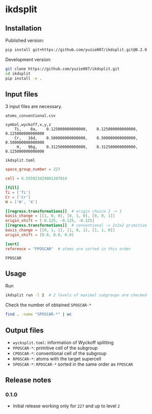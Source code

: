 # ikdsplit

## Installation

Published version:

```bash
pip install git+https://github.com/yuzie007/ikdsplit.git@0.2.0
```

Development version:

```bash
git clone https://github.com/yuzie007/ikdsplit.git
cd ikdsplit
pip install -e .
```

## Input files

3 input files are necessary.

`atoms_conventional.csv`

```csv
symbol,wyckoff,x,y,z
    Ti,    8a,    0.125000000000000,    0.125000000000000,    0.125000000000000
    Cr,   16d,    0.500000000000000,    0.500000000000000,    0.500000000000000
     H,   96g,    0.312500000000000,    0.312500000000000,    0.125000000000000
```

`ikdsplit.toml`

```toml
space_group_number = 227

cell = 6.555923429801207014

[fill]
Ti = ['Ti']
Cr = ['Cr']
H = ['H', 'X']

[[regress.transformations]]  # origin choice 2 -> 1
basis_change = [[1, 0, 0], [0, 1, 0], [0, 0, 1]]
origin_shift = [-0.125, -0.125, -0.125]
[[regress.transformations]]  # conventional -> 2x2x2 primitive
basis_change = [[0, 1, 1], [1, 0, 1], [1, 1, 0]]
origin_shift = [0.0, 0.0, 0.0]

[sort]
reference = "FPOSCAR"  # atoms are sorted in this order
```

`FPOSCAR`

## Usage

Run

```bash
ikdsplit run -l 2  # 2 levels of maximal subgroups are checked
```

Check the number of obtained `SPOSCAR-*`

```bash
find . -name "SPOSCAR-*" | wc
```

## Output files

- `wycksplit.toml`: information of Wyckoff splitting
- `PPOSCAR-*`: primitive cell of the subgroup
- `CPOSCAR-*`: conventional cell of the subgroup
- `RPOSCAR-*`: atoms with the target supercell
- `SPOSCAR-*`: `RPOSCAR-*` sorted in the same order as `FPOSCAR`

## Release notes

### 0.1.0

- Initial release working only for `227` and up to level `2`

